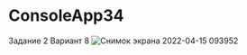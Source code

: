 # ConsoleApp34
Задание 2
Вариант 8
![Снимок экрана 2022-04-15 093952](https://user-images.githubusercontent.com/95270216/163533316-31b4df25-00f3-414d-8fd5-3913a8ff234a.jpg)
